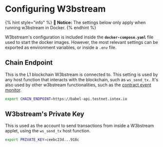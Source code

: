 # Configuring W3bstream

{% hint style="info" %}
**🚧 Notice:** The settings below only apply when running w3bstream in Docker.
{% endhint %}

W3bstream's configuration is included inside the **`docker-compose.yaml`** file used to start the docker images. However, the most relevant settings can be exported as environment variables, or inside a `.env` file.

## Chain Endpoint

This is the L1 blockchain W3bstream is connected to. This setting is used by any host function that interacts with the blockchain, such as `ws_send_tx.` It's also used by other w3bstream functionalities, such as the [contract event monitor](reacting-to-blockchain-events.md).

```bash
export CHAIN_ENDPOINT=https://babel-api.testnet.iotex.io
```

## W3bstream's Private Key

This is used as the account to send transactions from inside a W3bstream applet, using the `ws_send_tx` host function.

```bash
export PRIVATE_KEY=ceebc23d...918c
```
